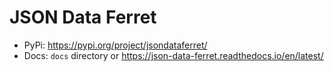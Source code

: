 # JSON Data Ferret

* PyPi: https://pypi.org/project/jsondataferret/
* Docs: `docs` directory or https://json-data-ferret.readthedocs.io/en/latest/
